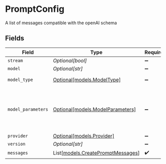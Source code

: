 # PromptConfig

A list of messages compatible with the openAI schema


## Fields

| Field                                                                  | Type                                                                   | Required                                                               | Description                                                            |
| ---------------------------------------------------------------------- | ---------------------------------------------------------------------- | ---------------------------------------------------------------------- | ---------------------------------------------------------------------- |
| `stream`                                                               | *Optional[bool]*                                                       | :heavy_minus_sign:                                                     | N/A                                                                    |
| `model`                                                                | *Optional[str]*                                                        | :heavy_minus_sign:                                                     | N/A                                                                    |
| `model_type`                                                           | [Optional[models.ModelType]](../models/modeltype.md)                   | :heavy_minus_sign:                                                     | The type of the model                                                  |
| `model_parameters`                                                     | [Optional[models.ModelParameters]](../models/modelparameters.md)       | :heavy_minus_sign:                                                     | Model Parameters: Not all parameters apply to every model              |
| `provider`                                                             | [Optional[models.Provider]](../models/provider.md)                     | :heavy_minus_sign:                                                     | N/A                                                                    |
| `version`                                                              | *Optional[str]*                                                        | :heavy_minus_sign:                                                     | N/A                                                                    |
| `messages`                                                             | List[[models.CreatePromptMessages](../models/createpromptmessages.md)] | :heavy_check_mark:                                                     | N/A                                                                    |